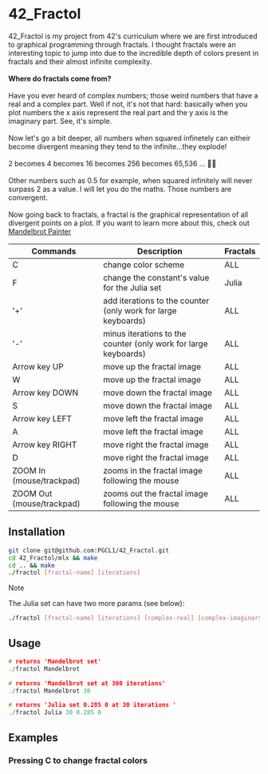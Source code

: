 # 42_Fractol

42_Fractol is my project from 42's curriculum where we are first introduced to graphical programming through fractals. I thought fractals were an interesting topic to jump into due to the incredible depth of colors present in fractals and their almost infinite complexity. <br />
<br /> 
**Where do fractals come from?** <br />
<br /> 
Have you ever heard of complex numbers; those weird numbers that have a real and a complex part. Well if not, it's not that hard: basically when you plot numbers the x axis represent the real part and the y axis is the imaginary part. See, it's simple. <br />
<br /> 
Now let's go a bit deeper, all numbers when squared infinetely can eitheir become divergent meaning they tend to the infinite...they explode!<br /> 
<br /> 
2 becomes 4 becomes 16 becomes 256 becomes 65,536 ... :rocket::boom:<br />
<br /> 
Other numbers such as 0.5 for example, when squared infinitely will never surpass 2 as a value. I will let you do the maths. Those numbers are convergent. <br />
<br /> 
Now going back to fractals, a fractal is the graphical representation of all divergent points on a plot. If you want to learn more about this, check out [Mandelbrot Painter](https://www.geogebra.org/m/BUVhcRSv#material/XQprvGbW) 


Commands | Description | Fractals |
|---|---|---|
C | change color scheme | ALL |
F | change the constant's value for the Julia set | Julia |
'+' | add iterations to the counter (only work for large keyboards) | ALL |
'-' | minus iterations to the counter (only work for large keyboards) | ALL |
Arrow key UP | move up the fractal image | ALL |
W | move up the fractal image | ALL |
Arrow key DOWN | move down the fractal image | ALL |
S | move down the fractal image | ALL |
Arrow key LEFT | move left the fractal image | ALL |
A | move left the fractal image | ALL |
Arrow key RIGHT | move right the fractal image | ALL |
D | move right the fractal image | ALL |
ZOOM In (mouse/trackpad) | zooms in the fractal image following the mouse | ALL | 
ZOOM Out (mouse/trackpad) | zooms out the fractal image following the mouse | ALL | 

## Installation

```bash
git clone git@github.com:PGCL1/42_Fractol.git
cd 42_Fractol/mlx && make
cd .. && make
./fractol [fractal-name] [iterations]
```

> [!NOTE]  
> The Julia set can have two more params (see below): <br />
```bash
./fractol [fractal-name] [iterations] [complex-real] [complex-imaginary]
```

## Usage

```C
# returns 'Mandelbrot set'
./fractol Mandelbrot

# returns 'Mandelbrot set at 300 iterations'
./fractol Mandelbrot 30

# returns 'Julia set 0.285 0 at 30 iterations '
./fractol Julia 30 0.285 0
```
## Examples

### Pressing C to change fractal colors

